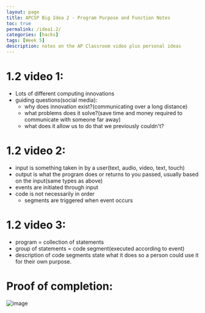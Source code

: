 ```yaml
---
layout: page
title: APCSP Big Idea 2 - Program Purpose and Function Notes
toc: true
permalink: /idea1.2/
categories: [hacks]
tags: [Week 5]
description: notes on the AP Classroom video plus personal ideas
---
```

# 1.2 video 1:
- Lots of different computing innovations
- guiding questions(social media):  
  - why does innovation exist?(communicating over a long distance)
  - what problems does it solve?(save time and money required to communicate with someone far away)
  - what does it allow us to do that we previously couldn't?
# 1.2 video 2:
- input is something taken in by a user(text, audio, video, text, touch)
- output is what the program does or returns to you passed, usually based on the input(same types as above)
- events are initiated through input
- code is not necessarily in order
  - segments are triggered when event occurs
# 1.2 video 3:
- program = collection of statements
- group of statements = code segment(executed according to event)
- description of code segments state what it does so a person could use it for their own purpose.
# Proof of completion:
![image](https://user-images.githubusercontent.com/68085673/192216066-a08d21e3-0fdf-499b-9522-9294db71b244.png)
